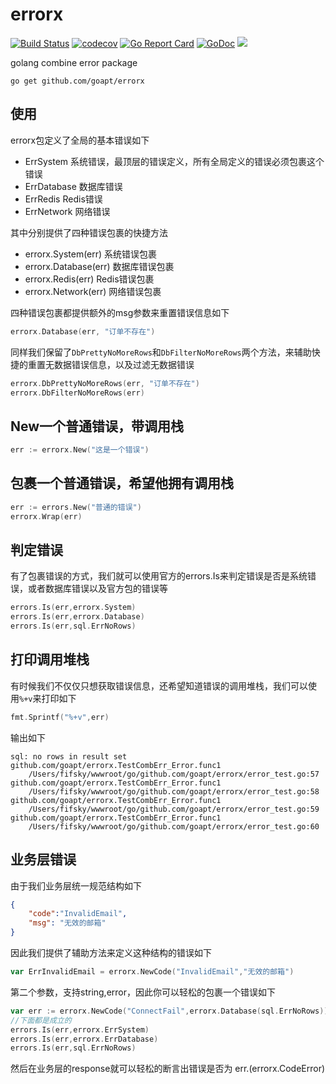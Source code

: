 # errorx
<a href="https://github.com/goapt/errorx/actions"><img src="https://github.com/goapt/errorx/workflows/test/badge.svg" alt="Build Status"></a>
<a href="https://codecov.io/gh/goapt/errorx"><img src="https://codecov.io/gh/goapt/errorx/branch/master/graph/badge.svg" alt="codecov"></a>
<a href="https://goreportcard.com/report/github.com/goapt/errorx"><img src="https://goreportcard.com/badge/github.com/goapt/errorx" alt="Go Report Card
"></a>
<a href="https://pkg.go.dev/github.com/goapt/errorx"><img src="https://img.shields.io/badge/go.dev-reference-007d9c?logo=go&logoColor=white&style=flat-square" alt="GoDoc"></a>
<a href="https://opensource.org/licenses/mit-license.php" rel="nofollow"><img src="https://badges.frapsoft.com/os/mit/mit.svg?v=103"></a>

golang combine error package

```shell script
go get github.com/goapt/errorx  
```

## 使用
errorx包定义了全局的基本错误如下

* ErrSystem 系统错误，最顶层的错误定义，所有全局定义的错误必须包裹这个错误
* ErrDatabase 数据库错误
* ErrRedis Redis错误
* ErrNetwork 网络错误

其中分别提供了四种错误包裹的快捷方法

* errorx.System(err) 系统错误包裹
* errorx.Database(err) 数据库错误包裹
* errorx.Redis(err) Redis错误包裹
* errorx.Network(err) 网络错误包裹

四种错误包裹都提供额外的msg参数来重置错误信息如下

```go
errorx.Database(err, "订单不存在")
```

同样我们保留了`DbPrettyNoMoreRows`和`DbFilterNoMoreRows`两个方法，来辅助快捷的重置无数据错误信息，以及过滤无数据错误

```go
errorx.DbPrettyNoMoreRows(err, "订单不存在")
errorx.DbFilterNoMoreRows(err)
```

## New一个普通错误，带调用栈
```go
err := errorx.New("这是一个错误")
```

## 包裹一个普通错误，希望他拥有调用栈
```go
err := errors.New("普通的错误")
errorx.Wrap(err)
```

## 判定错误
有了包裹错误的方式，我们就可以使用官方的errors.Is来判定错误是否是系统错误，或者数据库错误以及官方包的错误等

```go
errors.Is(err,errorx.System)
errors.Is(err,errorx.Database)
errors.Is(err,sql.ErrNoRows)
```

## 打印调用堆栈
有时候我们不仅仅只想获取错误信息，还希望知道错误的调用堆栈，我们可以使用`%+v`来打印如下
```go
fmt.Sprintf("%+v",err)
```
输出如下
```
sql: no rows in result set
github.com/goapt/errorx.TestCombErr_Error.func1
	/Users/fifsky/wwwroot/go/github.com/goapt/errorx/error_test.go:57
github.com/goapt/errorx.TestCombErr_Error.func1
	/Users/fifsky/wwwroot/go/github.com/goapt/errorx/error_test.go:58
github.com/goapt/errorx.TestCombErr_Error.func1
	/Users/fifsky/wwwroot/go/github.com/goapt/errorx/error_test.go:59
github.com/goapt/errorx.TestCombErr_Error.func1
	/Users/fifsky/wwwroot/go/github.com/goapt/errorx/error_test.go:60
```

## 业务层错误
由于我们业务层统一规范结构如下
```json
{
    "code":"InvalidEmail",
    "msg": "无效的邮箱"
}
```

因此我们提供了辅助方法来定义这种结构的错误如下

```go
var ErrInvalidEmail = errorx.NewCode("InvalidEmail","无效的邮箱")
```

第二个参数，支持string,error，因此你可以轻松的包裹一个错误如下

```go
var err := errorx.NewCode("ConnectFail",errorx.Database(sql.ErrNoRows))
//下面都是成立的
errors.Is(err,errorx.ErrSystem)
errors.Is(err,errorx.ErrDatabase)
errors.Is(err,sql.ErrNoRows)
```
然后在业务层的response就可以轻松的断言出错误是否为 err.(errorx.CodeError) 
